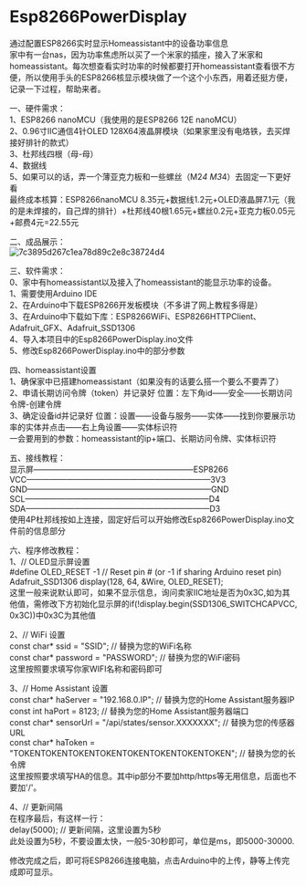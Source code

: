 # Esp8266PowerDisplay
通过配置ESP8266实时显示Homeassistant中的设备功率信息  
家中有一台nas，因为功率焦虑所以买了一个米家的插座，接入了米家和homeassistant。每次想查看实时功率的时候都要打开homeassistant查看很不方便，所以使用手头的ESP8266核显示模块做了一个这个小东西，用着还挺方便，记录一下过程，帮助来者。  
  
一、硬件需求：  
1、ESP8266 nanoMCU（我使用的是ESP8266 12E nanoMCU）  
2、0.96寸IIC通信4针OLED 128X64液晶屏模块（如果家里没有电烙铁，去买焊接好排针的款式）  
3、杜邦线四根（母-母）  
4、数据线  
5、如果可以的话，弄一个薄亚克力板和一些螺丝（M2*4  M3*4）去固定一下更好看  
最终成本核算：ESP8266nanoMCU 8.35元+数据线1.2元+OLED液晶屏7.1元（我的是未焊接的，自己焊的排针）+杜邦线40根1.65元+螺丝0.2元+亚克力板0.05元+邮费4元=22.55元  
  
二、成品展示：  
![7c3895d267c1ea78d89c2e8c38724d4](https://github.com/user-attachments/assets/26852364-e7f5-457a-bb5f-1fa7784d2c1a)  
  
三、软件需求：  
0、家中有homeassistant以及接入了homeassistant的能显示功率的设备。  
1、需要使用Arduino IDE  
2、在Arduino中下载ESP8266开发板模块（不多讲了网上教程多得是）  
3、在Arduino中下载如下库：ESP8266WiFi、ESP8266HTTPClient、Adafruit_GFX、Adafruit_SSD1306  
4、导入本项目中的Esp8266PowerDisplay.ino文件  
5、修改Esp8266PowerDisplay.ino中的部分参数  
  
四、homeassistant设置  
1、确保家中已搭建homeassistant（如果没有的话要么搭一个要么不要弄了）  
2、申请长期访问令牌（token）并记录好  位置：左下角id——安全——长期访问令牌-创建令牌  
3、确定设备id并记录好  位置：设置——设备与服务——实体——找到你要展示功率的实体并点击——右上角设置——实体标识符  
一会要用到的参数：homeassistant的ip+端口、长期访问令牌、实体标识符  
  
五、接线教程：  
显示屏————————————————————ESP8266  
VCC———————————————————————3V3  
GND———————————————————————GND  
SCL———————————————————————D4  
SDA———————————————————————D3  
使用4P杜邦线按如上连接，固定好后可以开始修改Esp8266PowerDisplay.ino文件前的信息部分  
  
六、程序修改教程：  
1、// OLED显示屏设置  
#define OLED_RESET -1 // Reset pin # (or -1 if sharing Arduino reset pin)  
Adafruit_SSD1306 display(128, 64, &Wire, OLED_RESET);  
这里一般来说默认即可，如果不显示信息，询问卖家IIC地址是否为0x3C,如为其他值，需修改下方初始化显示屏的if(!display.begin(SSD1306_SWITCHCAPVCC, 0x3C))中0x3C为其他值  
  
2、// WiFi 设置  
const char* ssid = "SSID"; // 替换为您的WiFi名称  
const char* password = "PASSWORD"; // 替换为您的WiFi密码  
这里按照要求填写你家WIFI名称和密码即可  
  
3、// Home Assistant 设置  
const char* haServer = "192.168.0.IP"; // 替换为您的Home Assistant服务器IP  
const int haPort = 8123; // 替换为您的Home Assistant服务器端口  
const char* sensorUrl = "/api/states/sensor.XXXXXXX"; // 替换为您的传感器URL  
const char* haToken = "TOKENTOKENTOKENTOKENTOKENTOKENTOKENTOKEN"; // 替换为您的长令牌  
这里按照要求填写HA的信息。其中ip部分不要加http/https等无用信息，后面也不要加'/'。  
  
4、// 更新间隔  
在程序最后，有这样一行：  
delay(5000); // 更新间隔，这里设置为5秒  
此处设置为5秒，不要设置太快，一般5-30秒即可，单位是ms，即5000-30000.  
  
修改完成之后，即可将ESP8266连接电脑，点击Arduino中的上传，静等上传完成即可显示。  
